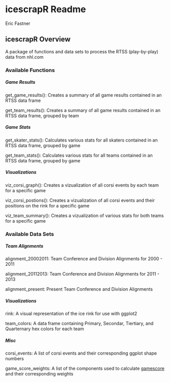 icescrapR Readme
================
Eric Fastner

icescrapR Overview
------------------

A package of functions and data sets to process the RTSS (play-by-play) data from nhl.com

### Available Functions

##### *Game Results*

get\_game\_results(): Creates a summary of all game results contained in an RTSS data frame

get\_team\_results(): Creates a summary of all game results contained in an RTSS data frame, grouped by team

##### *Game Stats*

get\_skater\_stats(): Calculates various stats for all skaters contained in an RTSS data frame, grouped by game

get\_team\_stats(): Calculates various stats for all teams contained in an RTSS data frame, grouped by game

##### *Visualizations*

viz\_corsi\_graph(): Creates a vizualization of all corsi events by each team for a specific game

viz\_corsi\_postions(): Creates a vizualization of all corsi events and their positions on the rink for a specific game

viz\_team\_summary(): Creates a vizualization of various stats for both teams for a specific game

### Available Data Sets

##### Team Alignments

alignment\_20002011: Team Conference and Division Alignments for 2000 - 2011

alignment\_20112013: Team Conference and Division Alignments for 2011 - 2013

alignment\_present: Present Team Conference and Division Alignments

##### Visualizations

rink: A visual representation of the ice rink for use with ggplot2

team\_colors: A data frame containing Primary, Secondar, Tiertiary, and Quarternary hex colors for each team

##### Misc

corsi\_events: A list of corsi events and their corresponding ggplot shape numbers

game\_score\_weights: A list of the components used to calculate [gamescore](https://hockey-graphs.com/2016/07/13/measuring-single-game-productivity-an-introduction-to-game-score/) and their corresponding weights

